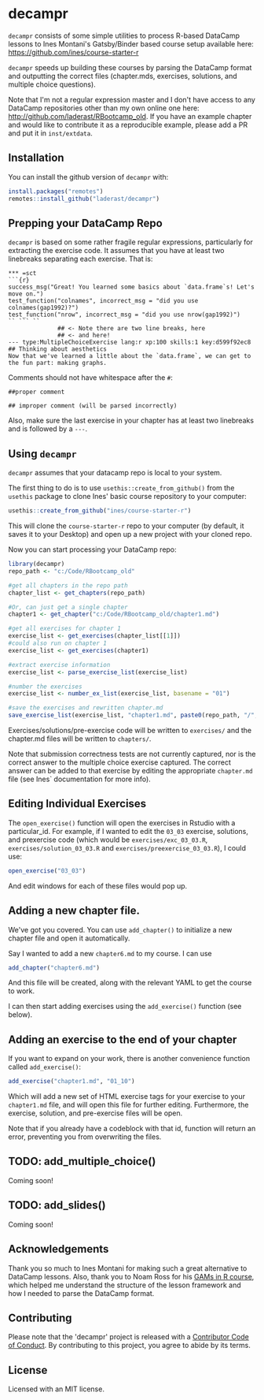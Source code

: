 # decampr

<!-- badges: start -->
<!-- badges: end -->

`decampr` consists of some simple utilities to process R-based DataCamp lessons to Ines Montani's Gatsby/Binder based course setup available here: https://github.com/ines/course-starter-r 

`decampr` speeds up building these courses by parsing the DataCamp format and outputting the correct files (chapter.mds, exercises, solutions, and multiple choice questions).   

Note that I'm not a regular expression master and I don't have access to any DataCamp repositories other than my own online one here: http://github.com/laderast/RBootcamp_old. If you have an example chapter and would like to contribute it as a reproducible example, please add a PR and put it in `inst/extdata`. 

## Installation

You can install the github version of `decampr` with:

``` r
install.packages("remotes")
remotes::install_github("laderast/decampr")
```

## Prepping your DataCamp Repo

`decampr` is based on some rather fragile regular expressions, particularly for extracting the exercise code. It assumes that you have at least two linebreaks separating each exercise. That is:

```
*** =sct
```{r}
success_msg("Great! You learned some basics about `data.frame`s! Let's move on.")
test_function("colnames", incorrect_msg = "did you use colnames(gap1992)?")
test_function("nrow", incorrect_msg = "did you use nrow(gap1992)")
`` ``` ``
              ## <- Note there are two line breaks, here
              ## <- and here!
--- type:MultipleChoiceExercise lang:r xp:100 skills:1 key:d599f92ec8
## Thinking about aesthetics
Now that we've learned a little about the `data.frame`, we can get to the fun part: making graphs.
```

Comments should not have whitespace after the `#`:

```
##proper comment

## improper comment (will be parsed incorrectly)
```

Also, make sure the last exercise in your chapter has at least two linebreaks and is followed by a `---`.

## Using `decampr`

`decampr` assumes that your datacamp repo is local to your system.

The first thing to do is to use `usethis::create_from_github()` from the `usethis` package to clone Ines' basic course repository to your computer:

```r
usethis::create_from_github("ines/course-starter-r")
```

This will clone the `course-starter-r` repo to your computer (by default, it saves it to your Desktop) and open up a new project with your cloned repo.

Now you can start processing your DataCamp repo:

``` r
library(decampr)
repo_path <- "c:/Code/RBootcamp_old"

#get all chapters in the repo path
chapter_list <- get_chapters(repo_path)

#Or, can just get a single chapter
chapter1 <- get_chapter("c:/Code/RBootcamp_old/chapter1.md")

#get all exercises for chapter 1
exercise_list <- get_exercises(chapter_list[[1]])
#could also run on chapter 1
exercise_list <- get_exercises(chapter1)

#extract exercise information
exercise_list <- parse_exercise_list(exercise_list)

#number the exercises
exercise_list <- number_ex_list(exercise_list, basename = "01")

#save the exercises and rewritten chapter.md
save_exercise_list(exercise_list, "chapter1.md", paste0(repo_path, "/", "chapter1.md"))
```

Exercises/solutions/pre-exercise code will be written to `exercises/` and the chapter.md files will be written to `chapters/`. 

Note that submission correctness tests are not currently captured, nor is the correct answer to the multiple choice exercise captured. The correct answer can be added to that exercise by editing the appropriate `chapter.md` file (see Ines` documentation for more info).

## Editing Individual Exercises

The `open_exercise()` function will open the exercises in Rstudio with a particular_id. For example, if I wanted to edit the `03_03` exercise, solutions, and prexercise code (which would be `exercises/exc_03_03.R`, `exercises/solution_03_03.R` and `exercises/preexercise_03_03.R`), I could use:

```r
open_exercise("03_03")
```

And edit windows for each of these files would pop up.

## Adding a new chapter file.

We've got you covered. You can use `add_chapter()` to initialize a new chapter file and open it automatically.

Say I wanted to add a new `chapter6.md` to my course. I can use

```r
add_chapter("chapter6.md")
```

And this file will be created, along with the relevant YAML to get the course to work.

I can then start adding exercises using the `add_exercise()` function (see below).

## Adding an exercise to the end of your chapter

If you want to expand on your work, there is another convenience function called `add_exercise()`:

```r
add_exercise("chapter1.md", "01_10")
```

Which will add a new set of HTML exercise tags for your exercise to your `chapter1.md` file, and will open this file for further editing. Furthermore, the exercise, solution, and pre-exercise files will be open.

Note that if you already have a codeblock with that id, function will return an error, preventing you from overwriting the files.

## TODO: add_multiple_choice()

Coming soon!

## TODO: add_slides()

Coming soon!

## Acknowledgements

Thank you so much to Ines Montani for making such a great alternative to DataCamp lessons. Also, thank you to Noam Ross for his [GAMs in R course](https://github.com/noamross/gams-in-r-course/), which helped me understand the structure of the lesson framework and how I needed to parse the DataCamp format.

## Contributing

Please note that the 'decampr' project is released with a [Contributor Code of Conduct](CODE_OF_CONDUCT.md). By contributing to this project, you agree to abide by its terms.

## License

Licensed with an MIT license.
